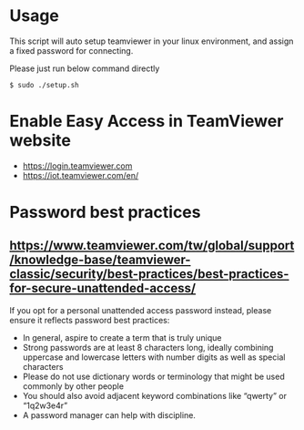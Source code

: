 # Usage

This script will auto setup teamviewer in your linux environment,
and assign a fixed password for connecting.

Please just run below command directly
```
$ sudo ./setup.sh
```

# Enable Easy Access in TeamViewer website
 - https://login.teamviewer.com
 - https://iot.teamviewer.com/en/


# Password best practices
## https://www.teamviewer.com/tw/global/support/knowledge-base/teamviewer-classic/security/best-practices/best-practices-for-secure-unattended-access/
If you opt for a personal unattended access password instead, please ensure it reflects password best practices:

- In general, aspire to create a term that is truly unique
- Strong passwords are at least 8 characters long, ideally combining uppercase and lowercase letters with number digits as well as special characters
- Please do not use dictionary words or terminology that might be used commonly by other people
- You should also avoid adjacent keyword combinations like “qwerty” or “1q2w3e4r”
- A password manager can help with discipline.
